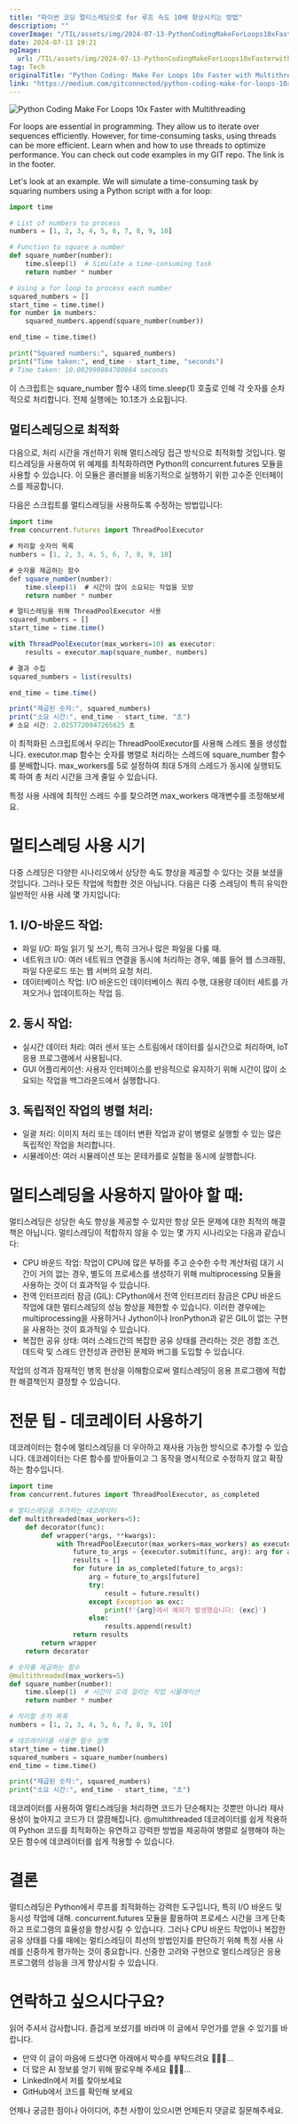 ```yaml
---
title: "파이썬 코딩 멀티스레딩으로 for 루프 속도 10배 향상시키는 방법"
description: ""
coverImage: "/TIL/assets/img/2024-07-13-PythonCodingMakeForLoops10xFasterwithMultithreading_0.png"
date: 2024-07-13 19:21
ogImage: 
  url: /TIL/assets/img/2024-07-13-PythonCodingMakeForLoops10xFasterwithMultithreading_0.png
tag: Tech
originalTitle: "Python Coding: Make For Loops 10x Faster with Multithreading"
link: "https://medium.com/gitconnected/python-coding-make-for-loops-10x-faster-with-multithreading-63c3d5c5d9d9"
---
```




![Python Coding Make For Loops 10x Faster with Multithreading](/TIL/assets/img/2024-07-13-PythonCodingMakeForLoops10xFasterwithMultithreading_0.png)

For loops are essential in programming. They allow us to iterate over sequences efficiently. However, for time-consuming tasks, using threads can be more efficient. Learn when and how to use threads to optimize performance. You can check out code examples in my GIT repo. The link is in the footer.

Let's look at an example. We will simulate a time-consuming task by squaring numbers using a Python script with a for loop:

```python
import time

# List of numbers to process
numbers = [1, 2, 3, 4, 5, 6, 7, 8, 9, 10]

# Function to square a number
def square_number(number):
    time.sleep(1)  # Simulate a time-consuming task
    return number * number

# Using a for loop to process each number
squared_numbers = []
start_time = time.time()
for number in numbers:
    squared_numbers.append(square_number(number))

end_time = time.time()

print("Squared numbers:", squared_numbers)
print("Time taken:", end_time - start_time, "seconds")
# Time taken: 10.082990884780884 seconds
```


<!-- TIL 수평 -->
<ins class="adsbygoogle"
     style="display:block"
     data-ad-client="ca-pub-4877378276818686"
     data-ad-slot="1549334788"
     data-ad-format="auto"
     data-full-width-responsive="true"></ins>
<script>
(adsbygoogle = window.adsbygoogle || []).push({});
</script>

이 스크립트는 square_number 함수 내의 time.sleep(1) 호출로 인해 각 숫자를 순차적으로 처리합니다. 전체 실행에는 10.1초가 소요됩니다.

## 멀티스레딩으로 최적화

다음으로, 처리 시간을 개선하기 위해 멀티스레딩 접근 방식으로 최적화할 것입니다. 멀티스레딩을 사용하여 위 예제를 최적화하려면 Python의 concurrent.futures 모듈을 사용할 수 있습니다. 이 모듈은 콜러블을 비동기적으로 실행하기 위한 고수준 인터페이스를 제공합니다.

다음은 스크립트를 멀티스레딩을 사용하도록 수정하는 방법입니다:

<!-- TIL 수평 -->
<ins class="adsbygoogle"
     style="display:block"
     data-ad-client="ca-pub-4877378276818686"
     data-ad-slot="1549334788"
     data-ad-format="auto"
     data-full-width-responsive="true"></ins>
<script>
(adsbygoogle = window.adsbygoogle || []).push({});
</script>

```js
import time
from concurrent.futures import ThreadPoolExecutor

# 처리할 숫자의 목록
numbers = [1, 2, 3, 4, 5, 6, 7, 8, 9, 10]

# 숫자를 제곱하는 함수
def square_number(number):
    time.sleep(1)  # 시간이 많이 소요되는 작업을 모방
    return number * number

# 멀티스레딩을 위해 ThreadPoolExecutor 사용
squared_numbers = []
start_time = time.time()

with ThreadPoolExecutor(max_workers=10) as executor:
    results = executor.map(square_number, numbers)

# 결과 수집
squared_numbers = list(results)

end_time = time.time()

print("제곱된 숫자:", squared_numbers)
print("소요 시간:", end_time - start_time, "초")
# 소요 시간: 2.0257720947265625 초
```

이 최적화된 스크립트에서 우리는 ThreadPoolExecutor를 사용해 스레드 풀을 생성합니다. executor.map 함수는 숫자를 병렬로 처리하는 스레드에 square_number 함수를 분배합니다. max_workers를 5로 설정하여 최대 5개의 스레드가 동시에 실행되도록 하여 총 처리 시간을 크게 줄일 수 있습니다.

특정 사용 사례에 최적인 스레드 수를 찾으려면 max_workers 매개변수를 조정해보세요.

# 멀티스레딩 사용 시기


<!-- TIL 수평 -->
<ins class="adsbygoogle"
     style="display:block"
     data-ad-client="ca-pub-4877378276818686"
     data-ad-slot="1549334788"
     data-ad-format="auto"
     data-full-width-responsive="true"></ins>
<script>
(adsbygoogle = window.adsbygoogle || []).push({});
</script>

다중 스레딩은 다양한 시나리오에서 상당한 속도 향상을 제공할 수 있다는 것을 보셨을 것입니다. 그러나 모든 작업에 적합한 것은 아닙니다. 다음은 다중 스레딩이 특히 유익한 일반적인 사용 사례 몇 가지입니다:

## 1. I/O-바운드 작업:

- 파일 I/O: 파일 읽기 및 쓰기, 특히 크거나 많은 파일을 다룰 때.
- 네트워크 I/O: 여러 네트워크 연결을 동시에 처리하는 경우, 예를 들어 웹 스크래핑, 파일 다운로드 또는 웹 서버의 요청 처리.
- 데이터베이스 작업: I/O 바운드인 데이터베이스 쿼리 수행, 대용량 데이터 세트를 가져오거나 업데이트하는 작업 등.

## 2. 동시 작업:

<!-- TIL 수평 -->
<ins class="adsbygoogle"
     style="display:block"
     data-ad-client="ca-pub-4877378276818686"
     data-ad-slot="1549334788"
     data-ad-format="auto"
     data-full-width-responsive="true"></ins>
<script>
(adsbygoogle = window.adsbygoogle || []).push({});
</script>

- 실시간 데이터 처리: 여러 센서 또는 스트림에서 데이터를 실시간으로 처리하며, IoT 응용 프로그램에서 사용됩니다.
- GUI 어플리케이션: 사용자 인터페이스를 반응적으로 유지하기 위해 시간이 많이 소요되는 작업을 백그라운드에서 실행합니다.

## 3. 독립적인 작업의 병렬 처리:

- 일괄 처리: 이미지 처리 또는 데이터 변환 작업과 같이 병렬로 실행할 수 있는 많은 독립적인 작업을 처리합니다.
- 시뮬레이션: 여러 시뮬레이션 또는 몬테카를로 실험을 동시에 실행합니다.

# 멀티스레딩을 사용하지 말아야 할 때:

<!-- TIL 수평 -->
<ins class="adsbygoogle"
     style="display:block"
     data-ad-client="ca-pub-4877378276818686"
     data-ad-slot="1549334788"
     data-ad-format="auto"
     data-full-width-responsive="true"></ins>
<script>
(adsbygoogle = window.adsbygoogle || []).push({});
</script>

멀티스레딩은 상당한 속도 향상을 제공할 수 있지만 항상 모든 문제에 대한 최적의 해결책은 아닙니다. 멀티스레딩이 적합하지 않을 수 있는 몇 가지 시나리오는 다음과 같습니다:

- CPU 바운드 작업: 작업이 CPU에 많은 부하를 주고 순수한 수학 계산처럼 대기 시간이 거의 없는 경우, 별도의 프로세스를 생성하기 위해 multiprocessing 모듈을 사용하는 것이 더 효과적일 수 있습니다.
- 전역 인터프리터 잠금 (GIL): CPython에서 전역 인터프리터 잠금은 CPU 바운드 작업에 대한 멀티스레딩의 성능 향상을 제한할 수 있습니다. 이러한 경우에는 multiprocessing을 사용하거나 Jython이나 IronPython과 같은 GIL이 없는 구현을 사용하는 것이 효과적일 수 있습니다.
- 복잡한 공유 상태: 여러 스레드간의 복잡한 공유 상태를 관리하는 것은 경합 조건, 데드락 및 스레드 안전성과 관련된 문제와 버그를 도입할 수 있습니다.

작업의 성격과 잠재적인 병목 현상을 이해함으로써 멀티스레딩이 응용 프로그램에 적합한 해결책인지 결정할 수 있습니다.

# 전문 팁 - 데코레이터 사용하기

<!-- TIL 수평 -->
<ins class="adsbygoogle"
     style="display:block"
     data-ad-client="ca-pub-4877378276818686"
     data-ad-slot="1549334788"
     data-ad-format="auto"
     data-full-width-responsive="true"></ins>
<script>
(adsbygoogle = window.adsbygoogle || []).push({});
</script>

데코레이터는 함수에 멀티스레딩을 더 우아하고 재사용 가능한 방식으로 추가할 수 있습니다. 데코레이터는 다른 함수를 받아들이고 그 동작을 명시적으로 수정하지 않고 확장하는 함수입니다.

```python
import time
from concurrent.futures import ThreadPoolExecutor, as_completed

# 멀티스레딩을 추가하는 데코레이터
def multithreaded(max_workers=5):
    def decorator(func):
        def wrapper(*args, **kwargs):
            with ThreadPoolExecutor(max_workers=max_workers) as executor:
                future_to_args = {executor.submit(func, arg): arg for arg in args[0]}
                results = []
                for future in as_completed(future_to_args):
                    arg = future_to_args[future]
                    try:
                        result = future.result()
                    except Exception as exc:
                        print(f'{arg}에서 예외가 발생했습니다: {exc}')
                    else:
                        results.append(result)
                return results
        return wrapper
    return decorator

# 숫자를 제곱하는 함수
@multithreaded(max_workers=5)
def square_number(number):
    time.sleep(1)  # 시간이 오래 걸리는 작업 시뮬레이션
    return number * number

# 처리할 숫자 목록
numbers = [1, 2, 3, 4, 5, 6, 7, 8, 9, 10]

# 데코레이터를 사용한 함수 실행
start_time = time.time()
squared_numbers = square_number(numbers)
end_time = time.time()

print("제곱된 숫자:", squared_numbers)
print("소요 시간:", end_time - start_time, "초")
```

데코레이터를 사용하여 멀티스레딩을 처리하면 코드가 단순해지는 것뿐만 아니라 재사용성이 높아지고 코드가 더 깔끔해집니다. @multithreaded 데코레이터를 쉽게 적용하여 Python 코드를 최적화하는 유연하고 강력한 방법을 제공하여 병렬로 실행해야 하는 모든 함수에 데코레이터를 쉽게 적용할 수 있습니다.

# 결론

<!-- TIL 수평 -->
<ins class="adsbygoogle"
     style="display:block"
     data-ad-client="ca-pub-4877378276818686"
     data-ad-slot="1549334788"
     data-ad-format="auto"
     data-full-width-responsive="true"></ins>
<script>
(adsbygoogle = window.adsbygoogle || []).push({});
</script>

멀티스레딩은 Python에서 루프를 최적화하는 강력한 도구입니다, 특히 I/O 바운드 및 동시성 작업에 대해. concurrent.futures 모듈을 활용하여 프로세스 시간을 크게 단축하고 프로그램의 효율성을 향상시킬 수 있습니다. 그러나 CPU 바운드 작업이나 복잡한 공유 상태를 다룰 때에는 멀티스레딩이 최선의 방법인지를 판단하기 위해 특정 사용 사례를 신중하게 평가하는 것이 중요합니다. 신중한 고려와 구현으로 멀티스레딩은 응용 프로그램의 성능을 크게 향상시킬 수 있습니다.

# 연락하고 싶으시다구요?

읽어 주셔서 감사합니다. 즐겁게 보셨기를 바라며 이 글에서 무언가를 얻을 수 있기를 바랍니다.

- 만약 이 글이 마음에 드셨다면 아래에서 박수를 부탁드려요 👏👏👏...
- 더 많은 AI 정보를 얻기 위해 팔로우해 주세요 🤖🤖🤖...
- LinkedIn에서 저를 찾아보세요
- GitHub에서 코드를 확인해 보세요

<!-- TIL 수평 -->
<ins class="adsbygoogle"
     style="display:block"
     data-ad-client="ca-pub-4877378276818686"
     data-ad-slot="1549334788"
     data-ad-format="auto"
     data-full-width-responsive="true"></ins>
<script>
(adsbygoogle = window.adsbygoogle || []).push({});
</script>

언제나 궁금한 점이나 아이디어, 추천 사항이 있으시면 언제든지 댓글로 질문해주세요.